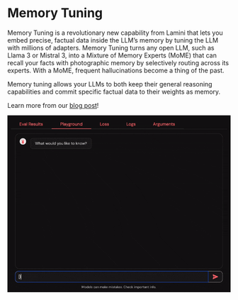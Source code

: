 # Memory Tuning

Memory Tuning is a revolutionary new capability from Lamini that lets you embed precise, factual data inside the LLM’s memory by tuning the LLM with millions of adapters. Memory Tuning turns any open LLM, such as Llama 3 or Mistral 3, into a Mixture of Memory Experts (MoME) that can recall your facts with photographic memory by selectively routing across its experts. With a MoME, frequent hallucinations become a thing of the past.

Memory tuning allows your LLMs to both keep their general reasoning capabilities and commit specific factual data to their weights as memory.

Learn more from our [blog post](http://www.lamini.ai/blog/lamini-memory-tuning)!

![Memory tuning playgroung example](/assets/memory_tuning.gif)
